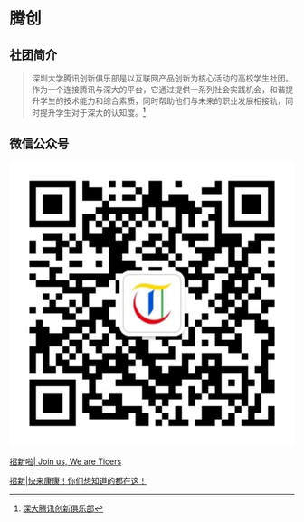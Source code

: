 # 腾创

## 社团简介
> 深圳大学腾讯创新俱乐部是以互联网产品创新为核心活动的高校学生社团。作为一个连接腾讯与深大的平台，它通过提供一系列社会实践机会，和谐提升学生的技术能力和综合素质，同时帮助他们与未来的职业发展相接轨，同时提升学生对于深大的认知度。[^1]

## 微信公众号
![微信公众号二维码](./qrcode.png)

[招新啦| Join us, We are Ticers](https://mp.weixin.qq.com/s/BCw0xtxFUt0mHlt9TA5Pmw)

[招新|快来康康！你们想知道的都在这！](https://mp.weixin.qq.com/s/pjR8MMJml4Sl4D3YpZAGLA)

[^1]: [深大腾讯创新俱乐部](https://mp.weixin.qq.com/s/SDvxENfijaaNWImve9EGaA)
